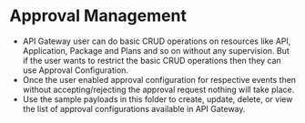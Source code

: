 # Approval Management

* API Gateway user can do basic CRUD operations on resources like API, Application, Package and Plans and so on without any supervision. But if the user wants to restrict the basic CRUD operations then they can use Approval Configuration.
* Once the user enabled approval configuration for respective events then without accepting/rejecting the approval request nothing will take place.
* Use the sample payloads in this folder to create, update, delete, or view the list of approval configurations available in API Gateway.
